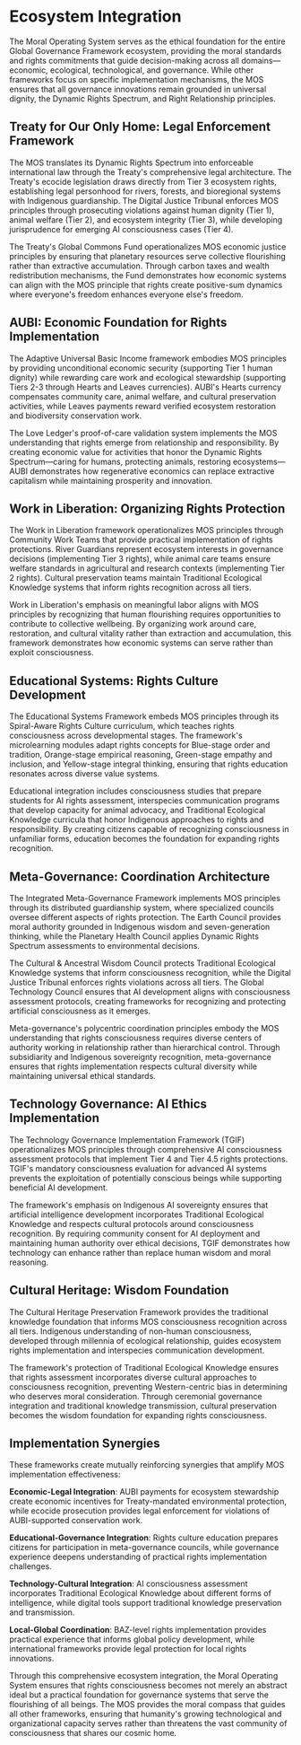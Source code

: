 # Ecosystem Integration

The Moral Operating System serves as the ethical foundation for the entire Global Governance Framework ecosystem, providing the moral standards and rights commitments that guide decision-making across all domains—economic, ecological, technological, and governance. While other frameworks focus on specific implementation mechanisms, the MOS ensures that all governance innovations remain grounded in universal dignity, the Dynamic Rights Spectrum, and Right Relationship principles.

## Treaty for Our Only Home: Legal Enforcement Framework

The MOS translates its Dynamic Rights Spectrum into enforceable international law through the Treaty's comprehensive legal architecture. The Treaty's ecocide legislation draws directly from Tier 3 ecosystem rights, establishing legal personhood for rivers, forests, and bioregional systems with Indigenous guardianship. The Digital Justice Tribunal enforces MOS principles through prosecuting violations against human dignity (Tier 1), animal welfare (Tier 2), and ecosystem integrity (Tier 3), while developing jurisprudence for emerging AI consciousness cases (Tier 4).

The Treaty's Global Commons Fund operationalizes MOS economic justice principles by ensuring that planetary resources serve collective flourishing rather than extractive accumulation. Through carbon taxes and wealth redistribution mechanisms, the Fund demonstrates how economic systems can align with the MOS principle that rights create positive-sum dynamics where everyone's freedom enhances everyone else's freedom.

## AUBI: Economic Foundation for Rights Implementation

The Adaptive Universal Basic Income framework embodies MOS principles by providing unconditional economic security (supporting Tier 1 human dignity) while rewarding care work and ecological stewardship (supporting Tiers 2-3 through Hearts and Leaves currencies). AUBI's Hearts currency compensates community care, animal welfare, and cultural preservation activities, while Leaves payments reward verified ecosystem restoration and biodiversity conservation work.

The Love Ledger's proof-of-care validation system implements the MOS understanding that rights emerge from relationship and responsibility. By creating economic value for activities that honor the Dynamic Rights Spectrum—caring for humans, protecting animals, restoring ecosystems—AUBI demonstrates how regenerative economics can replace extractive capitalism while maintaining prosperity and innovation.

## Work in Liberation: Organizing Rights Protection

The Work in Liberation framework operationalizes MOS principles through Community Work Teams that provide practical implementation of rights protections. River Guardians represent ecosystem interests in governance decisions (implementing Tier 3 rights), while animal care teams ensure welfare standards in agricultural and research contexts (implementing Tier 2 rights). Cultural preservation teams maintain Traditional Ecological Knowledge systems that inform rights recognition across all tiers.

Work in Liberation's emphasis on meaningful labor aligns with MOS principles by recognizing that human flourishing requires opportunities to contribute to collective wellbeing. By organizing work around care, restoration, and cultural vitality rather than extraction and accumulation, this framework demonstrates how economic systems can serve rather than exploit consciousness.

## Educational Systems: Rights Culture Development

The Educational Systems Framework embeds MOS principles through its Spiral-Aware Rights Culture curriculum, which teaches rights consciousness across developmental stages. The framework's microlearning modules adapt rights concepts for Blue-stage order and tradition, Orange-stage empirical reasoning, Green-stage empathy and inclusion, and Yellow-stage integral thinking, ensuring that rights education resonates across diverse value systems.

Educational integration includes consciousness studies that prepare students for AI rights assessment, interspecies communication programs that develop capacity for animal advocacy, and Traditional Ecological Knowledge curricula that honor Indigenous approaches to rights and responsibility. By creating citizens capable of recognizing consciousness in unfamiliar forms, education becomes the foundation for expanding rights recognition.

## Meta-Governance: Coordination Architecture

The Integrated Meta-Governance Framework implements MOS principles through its distributed guardianship system, where specialized councils oversee different aspects of rights protection. The Earth Council provides moral authority grounded in Indigenous wisdom and seven-generation thinking, while the Planetary Health Council applies Dynamic Rights Spectrum assessments to environmental decisions.

The Cultural & Ancestral Wisdom Council protects Traditional Ecological Knowledge systems that inform consciousness recognition, while the Digital Justice Tribunal enforces rights violations across all tiers. The Global Technology Council ensures that AI development aligns with consciousness assessment protocols, creating frameworks for recognizing and protecting artificial consciousness as it emerges.

Meta-governance's polycentric coordination principles embody the MOS understanding that rights consciousness requires diverse centers of authority working in relationship rather than hierarchical control. Through subsidiarity and Indigenous sovereignty recognition, meta-governance ensures that rights implementation respects cultural diversity while maintaining universal ethical standards.

## Technology Governance: AI Ethics Implementation

The Technology Governance Implementation Framework (TGIF) operationalizes MOS principles through comprehensive AI consciousness assessment protocols that implement Tier 4 and Tier 4.5 rights protections. TGIF's mandatory consciousness evaluation for advanced AI systems prevents the exploitation of potentially conscious beings while supporting beneficial AI development.

The framework's emphasis on Indigenous AI sovereignty ensures that artificial intelligence development incorporates Traditional Ecological Knowledge and respects cultural protocols around consciousness recognition. By requiring community consent for AI deployment and maintaining human authority over ethical decisions, TGIF demonstrates how technology can enhance rather than replace human wisdom and moral reasoning.

## Cultural Heritage: Wisdom Foundation

The Cultural Heritage Preservation Framework provides the traditional knowledge foundation that informs MOS consciousness recognition across all tiers. Indigenous understanding of non-human consciousness, developed through millennia of ecological relationship, guides ecosystem rights implementation and interspecies communication development.

The framework's protection of Traditional Ecological Knowledge ensures that rights assessment incorporates diverse cultural approaches to consciousness recognition, preventing Western-centric bias in determining who deserves moral consideration. Through ceremonial governance integration and traditional knowledge transmission, cultural preservation becomes the wisdom foundation for expanding rights consciousness.

## Implementation Synergies

These frameworks create mutually reinforcing synergies that amplify MOS implementation effectiveness:

**Economic-Legal Integration**: AUBI payments for ecosystem stewardship create economic incentives for Treaty-mandated environmental protection, while ecocide prosecution provides legal enforcement for violations of AUBI-supported conservation work.

**Educational-Governance Integration**: Rights culture education prepares citizens for participation in meta-governance councils, while governance experience deepens understanding of practical rights implementation challenges.

**Technology-Cultural Integration**: AI consciousness assessment incorporates Traditional Ecological Knowledge about different forms of intelligence, while digital tools support traditional knowledge preservation and transmission.

**Local-Global Coordination**: BAZ-level rights implementation provides practical experience that informs global policy development, while international frameworks provide legal protection for local rights innovations.

Through this comprehensive ecosystem integration, the Moral Operating System ensures that rights consciousness becomes not merely an abstract ideal but a practical foundation for governance systems that serve the flourishing of all beings. The MOS provides the moral compass that guides all other frameworks, ensuring that humanity's growing technological and organizational capacity serves rather than threatens the vast community of consciousness that shares our cosmic home.

